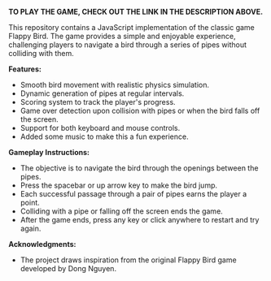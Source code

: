 **TO PLAY THE GAME, CHECK OUT THE LINK IN THE DESCRIPTION ABOVE.**

This repository contains a JavaScript implementation of the classic game Flappy Bird. The game provides a simple and enjoyable experience, challenging players to navigate a bird through a series of pipes without colliding with them.

**Features:**
- Smooth bird movement with realistic physics simulation.
- Dynamic generation of pipes at regular intervals.
- Scoring system to track the player's progress.
- Game over detection upon collision with pipes or when the bird falls off the screen.
- Support for both keyboard and mouse controls.
- Added some music to make this a fun experience.

**Gameplay Instructions:**
- The objective is to navigate the bird through the openings between the pipes.
- Press the spacebar or up arrow key to make the bird jump.
- Each successful passage through a pair of pipes earns the player a point.
- Colliding with a pipe or falling off the screen ends the game.
- After the game ends, press any key or click anywhere to restart and try again.

**Acknowledgments:**
- The project draws inspiration from the original Flappy Bird game developed by Dong Nguyen.
